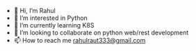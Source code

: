 - 👋 Hi, I’m Rahul
- 👀 I’m interested in Python
- 🌱 I’m currently learning K8S
- 💞️ I’m looking to collaborate on python web/rest development
- 📫 How to reach me rahulraut333@gmail.com

<!---
rahulraut333/rahulraut333 is a ✨ special ✨ repository because its `README.md` (this file) appears on your GitHub profile.
You can click the Preview link to take a look at your changes.
--->

